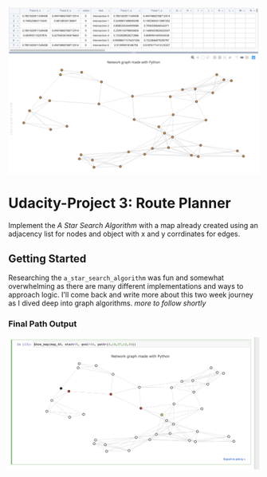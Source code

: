 ![Pickle Graphs](route_planner.png)

# Udacity-Project 3: Route Planner

Implement the _A Star Search Algorithm_ with a map already created using an adjacency list for nodes and object with x and y corrdinates for edges. 

## Getting Started
Researching the `a_star_search_algorithm` was fun and somewhat overwhelming as there are many different implementations and ways to approach logic. I'll come back and write more about this two week journey as I dived deep into graph algorithms. _more to follow shortly_

### Final Path Output

![Pickle Graph](route_planner_path.png)

